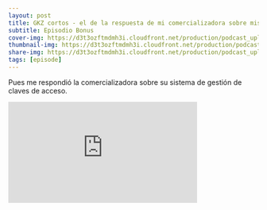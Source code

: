 ```yaml
---
layout: post
title: GKZ cortos - el de la respuesta de mi comercializadora sobre mis datos
subtitle: Episodio Bonus
cover-img: https://d3t3ozftmdmh3i.cloudfront.net/production/podcast_uploaded_episode/14743809/14743809-1707036797528-3edad76cf8a07.jpg
thumbnail-img: https://d3t3ozftmdmh3i.cloudfront.net/production/podcast_uploaded_episode/14743809/14743809-1707036797528-3edad76cf8a07.jpg
share-img: https://d3t3ozftmdmh3i.cloudfront.net/production/podcast_uploaded_episode/14743809/14743809-1707036797528-3edad76cf8a07.jpg
tags: [episode]
---
```


Pues me respondió la comercializadora sobre su sistema de gestión de claves de acceso.
<iframe src='https://podcasters.spotify.com/pod/show/geekingzone/embed/episodes/GKZ-cortos---el-de-la-respuesta-de-mi-comercializadora-sobre-mis-datos-e2evjj6' height='204px' width='380px' frameborder='0' scrolling='no'></iframe>